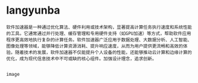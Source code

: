 # langyunba
    软件加速器是一种通过优化算法、硬件利用或技术架构，显著提高计算任务执行速度和系统性能的工具。它通常通过并行处理、缓存管理和专用硬件支持（如GPU加速）等方式，帮助软件应用程序更高效地执行复杂的计算任务。软件加速器广泛应用于数据处理、大数据分析、人工智能、图像处理等领域，能够降低计算资源消耗、提升响应速度，从而为用户提供更流畅和高效的体验。随着技术的发展，软件加速器不仅能提升个人设备的性能，还能够推动云计算和边缘计算的优化，成为现代信息技术中不可或缺的核心组件。加强设计理念，追求创新。


    image